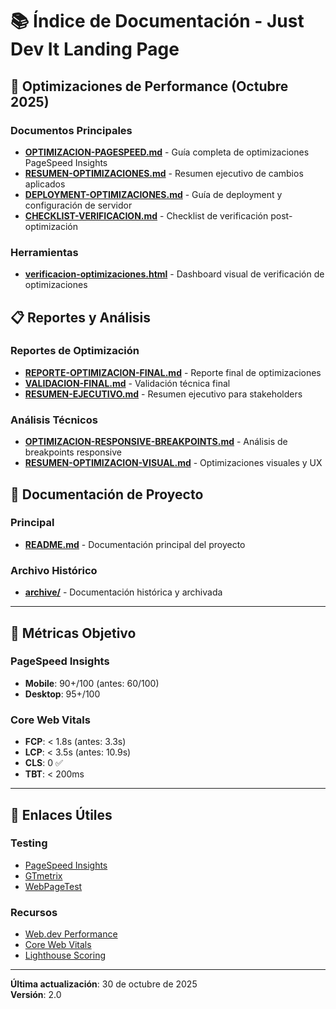 # 📚 Índice de Documentación - Just Dev It Landing Page

## 🚀 Optimizaciones de Performance (Octubre 2025)

### Documentos Principales
- **[OPTIMIZACION-PAGESPEED.md](./OPTIMIZACION-PAGESPEED.md)** - Guía completa de optimizaciones PageSpeed Insights
- **[RESUMEN-OPTIMIZACIONES.md](./RESUMEN-OPTIMIZACIONES.md)** - Resumen ejecutivo de cambios aplicados
- **[DEPLOYMENT-OPTIMIZACIONES.md](./DEPLOYMENT-OPTIMIZACIONES.md)** - Guía de deployment y configuración de servidor
- **[CHECKLIST-VERIFICACION.md](./CHECKLIST-VERIFICACION.md)** - Checklist de verificación post-optimización

### Herramientas
- **[verificacion-optimizaciones.html](./verificacion-optimizaciones.html)** - Dashboard visual de verificación de optimizaciones

## 📋 Reportes y Análisis

### Reportes de Optimización
- **[REPORTE-OPTIMIZACION-FINAL.md](./REPORTE-OPTIMIZACION-FINAL.md)** - Reporte final de optimizaciones
- **[VALIDACION-FINAL.md](./VALIDACION-FINAL.md)** - Validación técnica final
- **[RESUMEN-EJECUTIVO.md](./RESUMEN-EJECUTIVO.md)** - Resumen ejecutivo para stakeholders

### Análisis Técnicos
- **[OPTIMIZACION-RESPONSIVE-BREAKPOINTS.md](./OPTIMIZACION-RESPONSIVE-BREAKPOINTS.md)** - Análisis de breakpoints responsive
- **[RESUMEN-OPTIMIZACION-VISUAL.md](./RESUMEN-OPTIMIZACION-VISUAL.md)** - Optimizaciones visuales y UX

## 📁 Documentación de Proyecto

### Principal
- **[README.md](./README.md)** - Documentación principal del proyecto

### Archivo Histórico
- **[archive/](./archive/)** - Documentación histórica y archivada

---

## 🎯 Métricas Objetivo

### PageSpeed Insights
- **Mobile**: 90+/100 (antes: 60/100)
- **Desktop**: 95+/100

### Core Web Vitals
- **FCP**: < 1.8s (antes: 3.3s)
- **LCP**: < 3.5s (antes: 10.9s)
- **CLS**: 0 ✅
- **TBT**: < 200ms

---

## 🔗 Enlaces Útiles

### Testing
- [PageSpeed Insights](https://pagespeed.web.dev/analysis/https-justdev-it/)
- [GTmetrix](https://gtmetrix.com/)
- [WebPageTest](https://www.webpagetest.org/)

### Recursos
- [Web.dev Performance](https://web.dev/performance/)
- [Core Web Vitals](https://web.dev/vitals/)
- [Lighthouse Scoring](https://developer.chrome.com/docs/lighthouse/performance/performance-scoring/)

---

**Última actualización**: 30 de octubre de 2025  
**Versión**: 2.0
